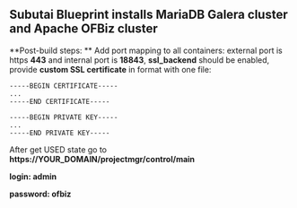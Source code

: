 ## Subutai Blueprint installs MariaDB Galera cluster and Apache OFBiz cluster 

**Post-build steps: **
Add port mapping to all containers: external port is https **443** and internal port is **18843**, **ssl_backend** should be enabled,  provide **custom SSL certificate** in format with one file: 
```
-----BEGIN CERTIFICATE-----
...
-----END CERTIFICATE-----

-----BEGIN PRIVATE KEY-----
...
-----END PRIVATE KEY-----
```

After get USED state go to **https://YOUR_DOMAIN/projectmgr/control/main**

**login: admin**

**password: ofbiz**
